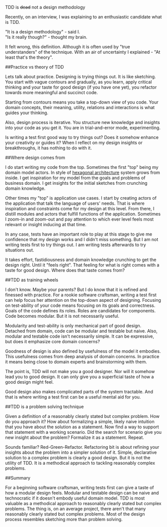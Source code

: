 TDD is <del>dead</del> not a design methodology

Recently, on an interview, I was explaining to an enthusiastic candidate what is TDD. 

"It is a design methodology" - said I.  
"Is it really though?" - thought my brain.

It felt wrong, this definition. Although it is often used by "true understanders" of the technique. With an air of uncertainty I explained - "At least that's the theory".

##Practice vs theory of TDD

Lets talk about practice. Designing is trying things out. It is like sketching. You start with vague contours and gradually, as you learn, apply critical thinking and your taste for good design (if you have one yet), you refactor towards more meaningful and succinct code.

Starting from contours means you take a top-down view of you code. Your domain concepts, their meaning, utility, relations and interactions is what guides your thinking.

Also, design process is iterative. You structure new knowledge and insights into your code as you get it. You are in trial-and-error mode, experimenting.

Is writing a test first good way to try things out? Does it somehow enhance your creativity or guides it? When I reflect on my design insights or breakthroughs, it has nothing to do with it.

##Where design comes from

I do start writing my code from the top. Sometimes the first "top" being my domain model actors. In style of [hexagonal architecture][hex_arch] system grows from inside. I get inspiration for my model from the goals and problems of business domain. I get insights for the initial sketches from crunching domain knowledge.

Other times my "top" is application use cases. I start by creating actors of the application that talk the language of users' needs. That is where inspiration and constraints come for my design at this level. From there, I distill modules and actors that fulfill functions of the application. Sometimes I zoom-in and zoom-out and pay attention to which ever level feels most relevant or insight inducing at that time.

In any case, tests have an important role to play at this stage to give me confidence that my design works and I didn't miss something. But I am not writing tests first to try things out. I am writing tests afterwards to try situations out.

It takes effort, fastidiousness and domain knowledge crunching to get the design right. Until it "feels right". That feeling for what is right comes with a taste for good design. Where does that taste comes from?

##TDD as training wheels

I don't know. Maybe your parents? But I do know that it is refined and finessed with practice. For a rookie software craftsman, writing a test first can help focus her attention on the top-down aspect of designing. Focusing on test-ability of your code means focusing on its goals and correctness. Goals of the code defines its roles. Roles are candidates for components. Code becomes modular. But it is not necessarily useful.

Modularity and test-ability is only mechanical part of good design. Detached from domain, code can be modular and testable but naive. Also, modular and testable code isn't necessarily simple. It can be expressive, but does it emphasize core domain concerns?

Goodness of design is also defined by usefulness of the model it embodies. This usefulness comes from deep analysis of domain concerns. In practice it means being close to domain experts and brainstorming with them. 

The point is, TDD will not make you a good designer. Nor will it somehow lead you to good design. It can only give you a superficial taste of how a good design might feel.

Good design also makes complicated parts of the system tractable. And that is where writing a test first can be a useful mental aid for you.

##TDD is a problem solving technique

Given a definition of a reasonably clearly stated but complex problem. How do you approach it? How about formalizing a simple, likely naive intuition that you have about the solution as a statement. Now find a way to support that statement with a working scenario. Did the search for scenario give you new insight about the problem? Formalize it as a statement. Repeat. 

Sounds familiar? Red-Green-Refactor. Refactoring bit is about refining your insights about the problem into a simpler solution of it. Simple, declarative solution to a complex problem is clearly a good design. But it is not the utility of TDD. It is a methodical approach to tackling reasonably complex problems. 

##Summary

For a beginning software craftsman, writing tests first can give a taste of how a modular design feels. Modular and testable design can be naive and technocratic if it doesn't embody useful domain model. TDD is most valuable as a methodical approach to reasonably clearly stated but complex problems. The thing is, on an average project, there aren't that many reasonably clearly stated but complex problems. Most of the design process resembles sketching more than problem solving.

[hex_arch]: http://alistair.cockburn.us/Hexagonal+architecture
